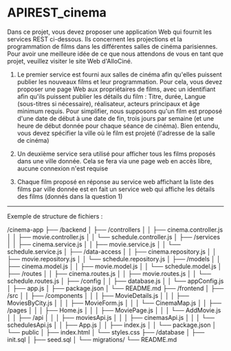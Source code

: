 # APIREST_cinema

Dans ce projet, vous devez proposer une application Web qui fournit les services REST ci-dessous. Ils
concernent les projections et la programmation de films dans les différentes salles de cinéma
parisiennes. Pour avoir une meilleure idée de ce que nous attendons de vous en tant que projet,
veuillez visiter le site Web d'AlloCiné.

1. Le premier service est fourni aux salles de cinéma afin qu'elles puissent publier les nouveaux
films et leur programmation. Pour cela, vous devez proposer une page Web aux propriétaires
de films, avec un identifiant afin qu'ils puissent publier les détails du film : Titre, durée,
Langue (sous-titres si nécessaire), réalisateur, acteurs principaux et âge minimum requis. Pour
simplifier, nous supposons qu'un film est proposé d'une date de début à une date de fin, trois
jours par semaine (et une heure de début donnée pour chaque séance de cinéma). Bien
entendu, vous devez spécifier la ville où le film est projeté (l'adresse de la salle de cinéma)

2. Un deuxième service sera utilisé pour afficher tous les films proposés dans une ville donnée.
Cela se fera via une page web en accès libre, aucune connexion n'est requise

3. Chaque film proposé en réponse au service web affichant la liste des films par ville donnée
est en fait un service web qui affiche les détails des films (donnés dans la question 1)

--------------------------------------
Exemple de structure de fichiers :

/cinema-app
├── /backend
│   ├── /controllers
│   │   ├── cinema.controller.js
│   │   ├── movie.controller.js
│   │   └── schedule.controller.js
│   ├── /services
│   │   ├── cinema.service.js
│   │   ├── movie.service.js
│   │   └── schedule.service.js
│   ├── /data-access
│   │   ├── cinema.repository.js
│   │   ├── movie.repository.js
│   │   └── schedule.repository.js
│   ├── /models
│   │   ├── cinema.model.js
│   │   ├── movie.model.js
│   │   └── schedule.model.js
│   ├── /routes
│   │   ├── cinema.routes.js
│   │   ├── movie.routes.js
│   │   └── schedule.routes.js
│   ├── /config
│   │   ├── database.js
│   │   └── appConfig.js
│   ├── app.js
│   ├── package.json
│   └── README.md
├── /frontend
│   ├── /src
│   │   ├── /components
│   │   │   ├── MovieDetails.js
│   │   │   ├── MoviesByCity.js
│   │   │   ├── MovieForm.js
│   │   │   └── CinemaMap.js
│   │   ├── /pages
│   │   │   ├── Home.js
│   │   │   ├── MoviePage.js
│   │   │   └── AddMovie.js
│   │   ├── /api
│   │   │   ├── moviesApi.js
│   │   │   ├── cinemasApi.js
│   │   │   └── schedulesApi.js
│   │   ├── App.js
│   │   ├── index.js
│   │   └── package.json
│   └── public
│       ├── index.html
│       └── styles.css
├── /database
│   ├── init.sql
│   ├── seed.sql
│   └── migrations/
└── README.md
